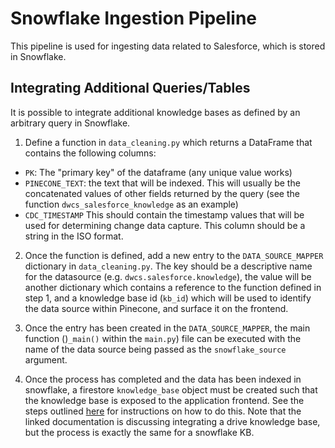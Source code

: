 # Snowflake Ingestion Pipeline

This pipeline is used for ingesting data related to Salesforce, which is stored in Snowflake.

## Integrating Additional Queries/Tables

It is possible to integrate additional knowledge bases as defined by an arbitrary query in Snowflake. 

1. Define a function in `data_cleaning.py` which returns a DataFrame that contains the following columns:
- `PK`: The "primary key" of the dataframe (any unique value works)
- `PINECONE_TEXT`: the text that will be indexed. This will usually be the concatenated values of other fields returned by the query (see the function `dwcs_salesforce_knowledge` as an example)
- `CDC_TIMESTAMP` This should contain the timestamp values that will be used for determining change data capture. This column should be a string in the ISO format. 

2. Once the function is defined, add a new entry to the `DATA_SOURCE_MAPPER` dictionary in `data_cleaning.py`. The key should be a descriptive name for the datasource (e.g. `dwcs.salesforce.knowledge`), the value will be another dictionary which contains a reference to the function defined in step 1, and a knowledge base id (`kb_id`) which will be used to identify the data source within Pinecone, and surface it on the frontend. 

3. Once the entry has been created in the `DATA_SOURCE_MAPPER`, the main function ()`_main()` within the `main.py`) file can be executed with the name of the data source being passed as the `snowflake_source` argument.

4. Once the process has completed and the data has been indexed in snowflake, a firestore `knowledge_base` object must be created such that the knowledge base is exposed to the application frontend. See the steps outlined [here](https://docs.google.com/document/d/1wU2fyZZ3p4RWSAKBeIYZiQf6onMAVdF_9YvovYNmg6c/edit?tab=t.0#heading=h.tc57rfdx3opa) for instructions on how to do this. Note that the linked documentation is discussing integrating a drive knowledge base, but the process is exactly the same for a snowflake KB. 

